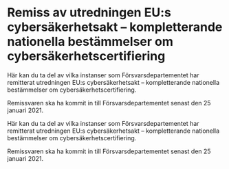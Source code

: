 # Remiss av utredningen EU:s cybersäkerhetsakt – kompletterande nationella bestämmelser om cybersäkerhetscertifiering

Här kan du ta del av vilka instanser som Försvarsdepartementet har remitterat utredningen EU:s cybersäkerhetsakt – kompletterande nationella bestämmelser om cybersäkerhetscertifiering.

Remissvaren ska ha kommit in till Försvarsdepartementet senast den 25 januari 2021.

Här kan du ta del av vilka instanser som Försvarsdepartementet har remitterat utredningen EU:s cybersäkerhetsakt – kompletterande nationella bestämmelser om cybersäkerhetscertifiering.

Remissvaren ska ha kommit in till Försvarsdepartementet senast den 25 januari 2021.

